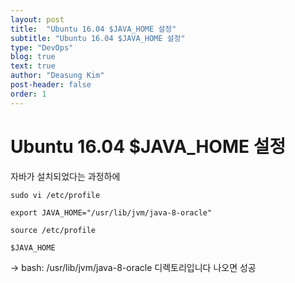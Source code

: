 ```yaml
---
layout: post
title:  "Ubuntu 16.04 $JAVA_HOME 설정"
subtitle: "Ubuntu 16.04 $JAVA_HOME 설정"
type: "DevOps"
blog: true
text: true
author: "Deasung Kim"
post-header: false
order: 1
---
```


# Ubuntu 16.04 $JAVA_HOME 설정

자바가 설치되었다는 과정하에

```
sudo vi /etc/profile

export JAVA_HOME="/usr/lib/jvm/java-8-oracle"

source /etc/profile

$JAVA_HOME
```
-> bash: /usr/lib/jvm/java-8-oracle 디렉토리입니다 나오면 성공